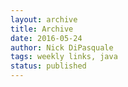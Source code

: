 ```yaml
---
layout: archive
title: Archive
date: 2016-05-24
author: Nick DiPasquale
tags: weekly links, java
status: published
---
```

